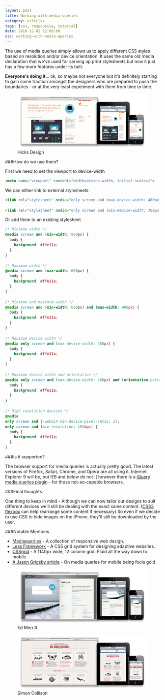 ```yaml
---
layout: post
title: Working with media queries
category: articles
tags: [css, responsive, tutorial]
date: 2010-12-02 12:00:00
css: working-with-media-queries
---
```


The use of media queries simply allows us to apply different CSS styles based on resolution and/or device orientation. It uses the same old media declaration that we've used for serving up print stylesheets but now it just has a few more features under its belt.

**Everyone's doing it**... ok, so maybe not everyone but it's definitely starting to gain some traction amongst the designers who are prepared to push the boundaries - or at the very least experiment with them from time to time.

<figure class="figure-img">
  <a href="http://hicksdesign.co.uk"><img class="img-polaroid" src="/img/query-hicks.png" alt=""></a>
  <figcaption>Hicks Design</figcaption>
</figure>

###How do we use them?

First we need to set the viewport to device-width

``` html
<meta name="viewport" content="width=device-width, initial-scale=1">
```

We can either link to external stylesheets

``` html
<link rel="stylesheet" media="only screen and (max-device-width: 480px)" href="small.css">

<link rel="stylesheet" media="only screen and (min-device-width: 768px) and (max-device-width: 1024px)" href="medium.css">
```

Or add them to an existing stylesheet

``` css
/* Minimum width */
@media screen and (min-width: 900px) {
  body {
    background: #ffe11a;
  }
}

/* Maximum width */
@media screen and (max-width: 600px) {
  body {
    background: #ffe11a;
  }
}

/* Minimum and maximum width */
@media screen and (min-width: 600px) and (max-width: 900px) {
  body {
    background: #ffe11a;
  }
}

/* Maximum device width */
@media only screen and (max-device-width: 480px) {
  body {
    background: #ffe11a;
  }
}

/* Maximum device width and orientation */
@media only screen and (max-device-width: 480px) and (orientation:portrait) {
  body {
    background: #ffe11a;
  }
}

/* High resolution devices */
@media
only screen and (-webkit-min-device-pixel-ratio: 2),
only screen and (min-resolution: 192dpi) {
  body {
    background: #ffe11a;
  }
}
```

###Is it supported?

The browser support for media queries is actually pretty good. The latest versions of Firefox, Safari, Chrome, and Opera are all using it. Internet Explorer 9 will be, but IE8 and below do not :( however there is a [jQuery media queries plugin](http://plugins.jquery.com/project/MediaQueries) - for those not-so-capable browsers.

###Final thoughts

One thing to keep in mind - Although we can now tailor our designs to suit different devices we'll still be dealing with the exact same content. ([CSS3 flexbox](http://dev.w3.org/csswg/css3-flexbox/) can help rearrange some content if necessary) So even if we decide to use CSS to hide images on the iPhone, they'll still be downloaded by the user.

###Notable Mentions

+ [Mediaqueri.es](http://mediaqueri.es) - A collection of responsive web design.
+ [Less Framework](http://lessframework.com) - A CSS grid system for designing adaptive web­sites.
+ [CSSgrid](http://cssgrid.net/) - A 1140px wide, 12 column grid. Fluid all the way down to mobile.
+ [A Jason Grigsby article](http://www.cloudfour.com/css-media-query-for-mobile-is-fools-gold/) - On media queries for mobile being fools gold.

<figure class="figure-img">
  <a href="http://edmerritt.com/"><img class="img-polaroid" src="/img/query-merritt.png" alt=""></a>
  <figcaption>Ed Merritt</figcaption>
</figure>

<figure class="figure-img">
  <a href="http://colly.com/"><img class="img-polaroid" src="/img/query-colly.png" alt=""></a>
  <figcaption>Simon Collison</figcaption>
</figure>
